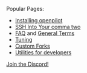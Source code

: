 Popular Pages:
- [Installing openpilot](https://github.com/commaai/openpilot/wiki/Installing-openpilot)
- [SSH Into Your comma two](https://github.com/commaai/openpilot/wiki/SSH)
- [FAQ](https://github.com/commaai/openpilot/wiki/FAQ) and [General Terms](https://github.com/commaai/openpilot/wiki/General-Terms)
- [Tuning](https://github.com/commaai/openpilot/wiki/Tuning)
- [Custom Forks](https://github.com/commaai/openpilot/wiki/Forks)
- [Utilities for developers](https://github.com/commaai/openpilot/wiki/Utilities-for-developers)

[Join the Discord!](https://discord.comma.ai/)